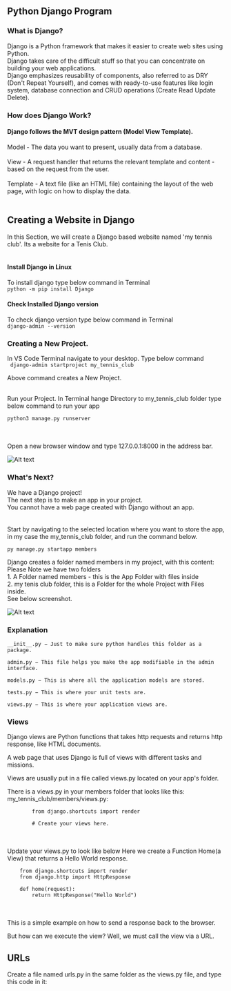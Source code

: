 ##  Python Django Program
### What is Django?

Django is a Python framework that makes it easier to create web sites using Python.
<br>
Django takes care of the difficult stuff so that you can concentrate on building your web applications.
<br>
Django emphasizes reusability of components, also referred to as DRY (Don't Repeat Yourself), and comes with ready-to-use features like login system, database connection and CRUD operations (Create Read Update Delete).

### How does Django Work?

#### Django follows the MVT design pattern (Model View Template).

Model - The data you want to present, usually data from a database. 
<br> <br>
View - A request handler that returns the relevant template and content - based on the request from the user.
<br> <br>
Template - A text file (like an HTML file) containing the layout of the web page, with logic on how to display the data.
<br> <br>

## Creating a Website in Django
In this Section, we will create a Django based website named 'my tennis club'. Its a website for a Tenis Club.
<br><br>

#### Install Django in Linux
To install django type below command in Terminal<br>
```python -m pip install Django```

#### Check Installed Django version
To check django version type below command in Terminal<br>
```django-admin --version```


### Creating a New Project.
In VS Code Terminal navigate to your desktop. Type below command <br>
``` django-admin startproject my_tennis_club``` 

Above command creates a New Project.

<br>
Run your Project.
In Terminal hange Directory to my_tennis_club folder type below command to run your app <br>

``` python3 manage.py runserver ```

<br><br>
Open a new browser window and type 127.0.0.1:8000 in the address bar.

![Alt text](image.png)

### What's Next?
We have a Django project! <br>
The next step is to make an app in your project. <br>
You cannot have a web page created with Django without an app.<br>
<br><br>
Start by navigating to the selected location where you want to store the app, in my case the my_tennis_club folder, and run the command below.<br>

```py manage.py startapp members ```

Django creates a folder named members in my project, with this content: <br>
Please Note we have two folders <br>1. A Folder named members - this is the App Folder with files inside<br>2. my tenis club folder, this is a Folder for the whole Project with Files inside.
<br> See below screenshot.

![Alt text](image-1.png)

### Explanation
    __init__.py − Just to make sure python handles this folder as a package.

    admin.py − This file helps you make the app modifiable in the admin interface.

    models.py − This is where all the application models are stored.

    tests.py − This is where your unit tests are.

    views.py − This is where your application views are.


### Views

Django views are Python functions that takes http requests and returns http response, like HTML documents.<br>

A web page that uses Django is full of views with different tasks and missions.<br>

Views are usually put in a file called views.py located on your app's folder.<br>

There is a views.py in your members folder that looks like this:<br>
my_tennis_club/members/views.py:
```
        from django.shortcuts import render

        # Create your views here.
```
<br><br>
Update your views.py to look like below
Here we create a Function Home(a View) that returns a Hello World response. <br>

        from django.shortcuts import render
        from django.http import HttpResponse

        def home(request):
            return HttpResponse("Hello World")



<br> <br>
This is a simple example on how to send a response back to the browser.

But how can we execute the view? Well, we must call the view via a URL. <br>

## URLs

Create a file named urls.py in the same folder as the views.py file, and type this code in it:














